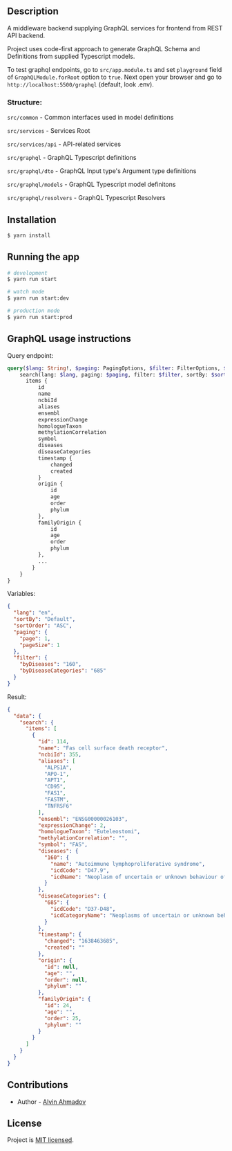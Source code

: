 ## Description

A middleware backend supplying GraphQL services for frontend from REST API backend.

Project uses code-first approach to generate GraphQL Schema and Definitions from supplied Typescript models.

To test graphql endpoints, go to `src/app.module.ts` and set `playground` field of `GraphQLModule.forRoot` option to `true`.
Next open your browser and go to `http://localhost:5500/graphql` (default, look .env).

### Structure:

`src/common` - Common interfaces used in model definitions

`src/services` - Services Root

`src/services/api` - API-related services

`src/graphql` - GraphQL Typescript definitions

`src/graphql/dto` - GraphQL Input type's Argument type definitions

`src/graphql/models` - GraphQL Typescript model definitons

`src/graphql/resolvers` - GraphQL Typescript Resolvers

## Installation

```bash
$ yarn install
```

## Running the app

```bash
# development
$ yarn run start

# watch mode
$ yarn run start:dev

# production mode
$ yarn run start:prod
```

## GraphQL usage instructions

Query endpoint:
```graphql
query($lang: String!, $paging: PagingOptions, $filter: FilterOptions, $sortBy: SortOptions, $sortOrder: SortOrder) {
    search(lang: $lang, paging: $paging, filter: $filter, sortBy: $sortBy, sortOrder: $sortOrder) {
      items {
          id
          name
          ncbiId
          aliases
          ensembl
          expressionChange
          homologueTaxon
          methylationCorrelation
          symbol
          diseases
          diseaseCategories
          timestamp {
              changed
              created
          }
          origin {
              id
              age
              order
              phylum
          },
          familyOrigin {
              id
              age
              order
              phylum
          },
          ...
        }
    }
}
```
Variables:
```json
{
  "lang": "en",
  "sortBy": "Default",
  "sortOrder": "ASC", 
  "paging": {
    "page": 1,
    "pageSize": 1
  },
  "filter": {
    "byDiseases": "160",
    "byDiseaseCategories": "685"
  }
}
```

Result:
```json
{
  "data": {
    "search": {
      "items": [
        {
          "id": 114,
          "name": "Fas cell surface death receptor",
          "ncbiId": 355,
          "aliases": [
            "ALPS1A",
            "APO-1",
            "APT1",
            "CD95",
            "FAS1",
            "FASTM",
            "TNFRSF6"
          ],
          "ensembl": "ENSG00000026103",
          "expressionChange": 2,
          "homologueTaxon": "Euteleostomi",
          "methylationCorrelation": "",
          "symbol": "FAS",
          "diseases": {
            "160": {
              "name": "Autoimmune lymphoproliferative syndrome",
              "icdCode": "D47.9",
              "icdName": "Neoplasm of uncertain or unknown behaviour of lymphoid, haematopoietic and related tissue, unspecified"
            }
          },
          "diseaseCategories": {
            "685": {
              "icdCode": "D37-D48",
              "icdCategoryName": "Neoplasms of uncertain or unknown behaviour"
            }
          },
          "timestamp": {
            "changed": "1638463685",
            "created": ""
          },
          "origin": {
            "id": null,
            "age": "",
            "order": null,
            "phylum": ""
          },
          "familyOrigin": {
            "id": 24,
            "age": "",
            "order": 25,
            "phylum": ""
          }
        }
      ]
    }
  }
}
```

[comment]: <> (## Test)

[comment]: <> (```bash)

[comment]: <> (# unit tests)

[comment]: <> ($ yarn run test)

[comment]: <> (# e2e tests)

[comment]: <> ($ yarn run test:e2e)

[comment]: <> (# test coverage)

[comment]: <> ($ yarn run test:cov)

[comment]: <> (```)

## Contributions

- Author - [Alvin Ahmadov](https://github.com/alvinahmadov)

## License

Project is [MIT licensed](LICENSE).
